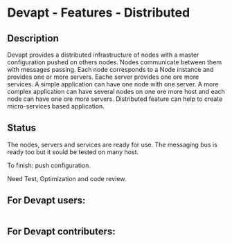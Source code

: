 # Devapt - Features - Distributed

## Description
Devapt provides a distributed infrastructure of nodes with a master configuration pushed on others nodes.
Nodes communicate between them with messages passing.
Each node corresponds to a Node instance and provides one or more servers.
Eache server provides one ore more services.
A simple application can have one node with one server.
A more complex application can have several nodes on one ore more host and each node can have one ore more servers.
Distributed feature can help to create micro-services based application.


## Status
The nodes, servers and services are ready for use.
The messaging bus is ready too but it sould be tested on many host.

To finish: push configuration.

Need Test, Optimization and code review.


## For Devapt users:
```
```

## For Devapt contributers:

